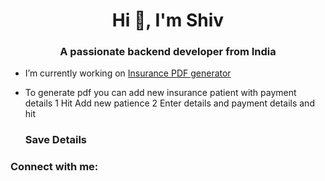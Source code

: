 <h1 align="center">Hi 👋, I'm Shiv</h1>
<h3 align="center">A passionate backend developer from India</h3>

- I’m currently working on [Insurance PDF generator](https://github.com/svmmalviya/InsurancePDF.git)

- To generate pdf you can add new insurance patient with payment details
1 Hit Add new patience
2 Enter details and payment details and hit <h3>Save Details</h3>  
<h3 align="left">Connect with me:</h3>
<p align="left"> 
</p>
